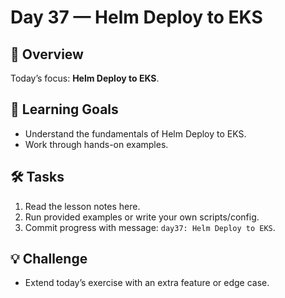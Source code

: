 # Day 37 — Helm Deploy to EKS

## 📖 Overview
Today’s focus: **Helm Deploy to EKS**.

## 🎯 Learning Goals
- Understand the fundamentals of Helm Deploy to EKS.
- Work through hands-on examples.

## 🛠️ Tasks
1. Read the lesson notes here.
2. Run provided examples or write your own scripts/config.
3. Commit progress with message: `day37: Helm Deploy to EKS`.

## 💡 Challenge
- Extend today’s exercise with an extra feature or edge case.
